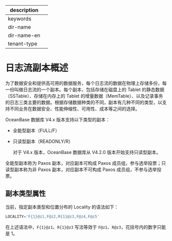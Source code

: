 |description||
|---|---|
|keywords||
|dir-name||
|dir-name-en||
|tenant-type||

# 日志流副本概述

为了数据安全和提供高可用的数据服务，每个日志流的数据在物理上存储多份，每一份叫做日志流的一个副本。每个副本，包括存储在磁盘上的 Tablet 的静态数据（SSTable）、存储在内存上的 Tablet 的增量数据（MemTable）、以及记录事务的日志三类主要的数据。根据存储数据种类的不同，副本有几种不同的类型，以支持不同业务在数据安全、性能伸缩性、可用性、成本等之间的选择。

OceanBase 数据库 V4.x 版本支持以下类型的副本：

* 全能型副本（FULL/F）

* 只读型副本（READONLY/R）

  对于 V4.x 版本，OceanBase 数据库从 V4.2.0 版本开始支持只读型副本。

全能型副本称为 Paxos 副本，对应副本可构成 Paxos 成员组，参与选举投票；只读型副本称为非 Paxos 副本，对应副本不可构成 Paxos 成员组，不参与选举投票。

## 副本类型属性

当前，指定副本类型和位置分布的 Locality 的语法如下：

```sql
LOCALITY='F{1}@z1,F@z2,R{1}@z3,F@z4,F@z5'
```

在上述语法中，`F{1}@z1`、`R{1}@z3` 写法等效于 `F@z1`、`R@z3`，花括号内的数字只能是 1。

